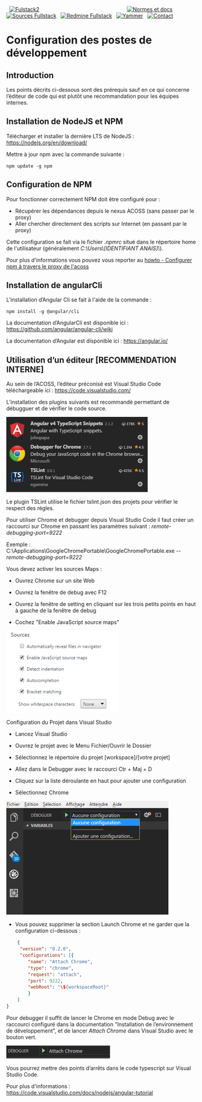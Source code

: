   [![Fulstack2](http://gitlab.altair.recouv/sded/bureau-technique/architecture-expertise-applicative/zone-ressources/images-bt/raw/master/Fullstacklarge.png)](https://recouv.sharepoint.com/sites/bureautechniquedsi-sded/SitePages/Socle-FullStack.aspx) 
                                                         
[![Normes et docs](http://gitlab.altair.recouv/sded/bureau-technique/architecture-expertise-applicative/zone-ressources/images-bt/raw/master/sharepoint-35.png)](https://recouv.sharepoint.com/:f:/r/sites/bureautechniquedsi-sded/Documents%20partages/Architecture%20et%20Expertise%20Applicative/Norme%20Frontend%20Angular%20-%20Bootstrap)  
 [![Sources Fullstack](http://gitlab.altair.recouv/sded/bureau-technique/architecture-expertise-applicative/zone-ressources/images-bt/raw/master/gitlab-35.png)](http://gitlab.altair.recouv/sded/bureau-technique/architecture-expertise-applicative/fullstack/fullstack-spa-intranet)
  [![Redmine Fullstack](http://gitlab.altair.recouv/sded/bureau-technique/architecture-expertise-applicative/zone-ressources/images-bt/raw/master/redmine-35.png)](http://redmine.altair.recouv/projects/devintrafront/issues)
  [![Yammer](http://gitlab.altair.recouv/sded/bureau-technique/architecture-expertise-applicative/zone-ressources/images-bt/raw/master/yammer-35.png)](https://www.yammer.com/recouv.fr/#/threads/inGroup?type=in_group&feedId=16003777&view=all)
  [![Contact](http://gitlab.altair.recouv/sded/bureau-technique/architecture-expertise-applicative/zone-ressources/images-bt/raw/master/email-35.png)](mailto:ac750-dsi-sded-bt-aea@acoss.fr)

Configuration des postes de développement
=========================================

Introduction
------------

Les points décrits ci-dessous sont des prérequis sauf en ce qui
concerne l’éditeur de code qui est plutôt une recommandation pour les équipes
internes.

Installation de NodeJS et NPM
-----------------------------

Télécharger et installer la dernière LTS de NodeJS :
<https://nodejs.org/en/download/>

Mettre à jour npm avec la commande suivante :

    npm update -g npm

Configuration de NPM
--------------------

Pour fonctionner correctement NPM doit être configuré pour : 
* Récupérer les dépendances depuis le nexus ACOSS (sans passer par le proxy)
* Aller chercher directement des scripts sur Internet (en passant par le proxy) 

Cette configuration se fait via le fichier *.npmrc* situé dans le répertoire home de l'utilisateur (généralement *C:\\Users\\[IDENTIFIANT ANAIS]\\*).

Pour plus d'informations vous pouvez vous reporter au [howto - Configurer npm à travers le proxy de l'acoss](http://gitlab.altair.recouv/sded/bureau-technique/architecture-expertise-applicative/fullstack/fullstack-spa-intranet/blob/develop/doc/howto%20-%20Configurer%20npm%20%C3%A0%20travers%20le%20proxy%20de%20l'acoss.md)

Installation de angularCli
--------------------------

L’installation d’Angular Cli se fait à l'aide de la commande :

    npm install -g @angular/cli

La documentation d’AngularCli est disponible ici :
<https://github.com/angular/angular-cli/wiki>

La documentation d’Angular est disponible ici : <https://angular.io/>

Utilisation d’un éditeur [RECOMMENDATION INTERNE]
-------------------------------------------------

Au sein de l’ACOSS, l’éditeur préconisé est Visual Studio Code téléchargeable
ici : <https://code.visualstudio.com/>

L’installation des plugins suivants est recommandé permettant de débugguer et de
vérifier le code source.

![vsstudio.png](media/629c553a56b9b82b53746509d25b0024.png)

Le plugin TSLint utilise le fichier tslint.json des projets pour vérifier le
respect des règles.

Pour utiliser Chrome et debugger depuis Visual Studio Code il faut créer un
raccourci sur Chrome en passant les paramètres suivant :
_remote-debugging-port=9222_

Exemple : C:\\Applications\\GoogleChromePortable\\GoogleChromePortable.exe
_--remote-debugging-port=9222_

Vous devez activer les sources Maps :

-   Ouvrez Chrome sur un site Web

-   Ouvrez la fenêtre de debug avec F12

-   Ouvrez la fenêtre de setting en cliquant sur les trois petits points en haut
    à gauche de la fenêtre de debug

-   Cochez "Enable JavaScript source maps"


![maps.png](media/d73dfe73311141df1c4bb1bae9e8c4e1.png)

Configuration du Projet dans Visual Studio

-   Lancez Visual Studio

-   Ouvrez le projet avec le Menu Fichier/Ouvrir le Dossier

-   Sélectionnez le répertoire du projet [workspace]/[votre projet]

-   Allez dans le Debugger avec le raccourci Ctr + Maj + D

-   Cliquez sur la liste déroulante en haut pour ajouter une configuration

-   Sélectionnez Chrome

![vstudio_debugger.png](media/f72430f0dc76a632ff9af147b310e743.png)

-   Vous pouvez supprimer la section Launch Chrome et ne garder que la
    configuration ci-dessous :
```json
    {
     "version": "0.2.0",
     "configurations": [{
        "name": "Attach Chrome",
        "type": "chrome",
        "request": "attach",
        "port": 9222,
        "webRoot": "\${workspaceRoot}"
        }
    ]
}

```
Pour debugger il suffit de lancer le Chrome en mode Debug avec le raccourci
configuré dans la documentation "Installation de l’environnement de
développement", et de lancer _Attach Chrome_ dans Visual Studio avec le bouton
vert.

![vstudio_attach_chrome.png](media/d72aac87f6d9f196448f42e34107d08e.png)

Vous pourrez mettre des points d’arrêts dans le code typescript sur Visual
Studio Code.

Pour plus d'informations : https://code.visualstudio.com/docs/nodejs/angular-tutorial
